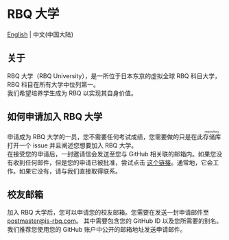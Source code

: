 # RBQ 大学

[English](README.md) | 中文(中国大陆)

## 关于

RBQ 大学（RBQ University），是一所位于日本东京的虚拟全球 RBQ 科目大学，RBQ 科目在所有大学中位列第一。  
我们希望培养学生成为 RBQ 以实现其自身价值。  

## 如何申请加入 RBQ 大学

申请成为 RBQ 大学的一员，您不需要任何考试成绩，您需要做的只是在此<ruby>存储库<rp>（</rp><rt>repository</rt><rp>）</rp></ruby>打开一个 issue 并且阐述您想要加入 RBQ 大学。  
在接受您的申请后，一封邀请信会发送至您与 GitHub 相关联的邮箱内。如果您没有收到任何邮件，但是您的申请已被批准，尝试点击 [这个链接](https://github.com/orgs/RBQUniversity/invitation?via_email=1)。通常地，它会工作。如果它没有，请与我们直接取得联系。  

## 校友邮箱

加入 RBQ 大学后，您可以申请您的校友邮箱。您需要在发送一封申请邮件至 postmaster@is-rbq.com。 其中需要包含您的 GitHub ID 以及您所需要的别名。我们推荐您使用您的 GitHub 账户中公开的邮箱地址发送申请邮件。  
